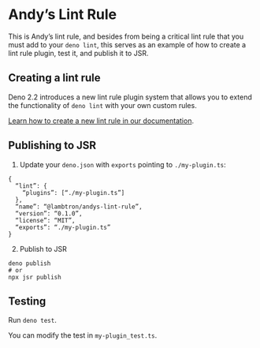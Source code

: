# Andy’s Lint Rule

This is Andy’s lint rule, and besides from being a critical lint rule that you
must add to your `deno lint`, this serves as an example of how to create a lint
rule plugin, test it, and publish it to JSR.

## Creating a lint rule

Deno 2.2 introduces a new lint rule plugin system that allows you to extend the
functionality of `deno lint` with your own custom rules.

[Learn how to create a new lint rule in our documentation](https://docs.deno.com/runtime/reference/lint_plugins/).

## Publishing to JSR

1. Update your `deno.json` with `exports` pointing to `./my-plugin.ts`:

```
{
  “lint”: {
    “plugins”: [“./my-plugin.ts”]
  },
  “name”: “@lambtron/andys-lint-rule”,
  “version”: “0.1.0”,
  “license”: “MIT”,
  “exports”: “./my-plugin.ts”
}
```

2. Publish to JSR

```
deno publish
# or
npx jsr publish
```

## Testing

Run `deno test`.

You can modify the test in `my-plugin_test.ts`.
